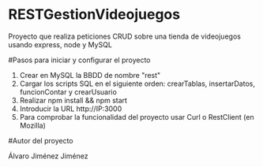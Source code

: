 # RESTGestionVideojuegos
Proyecto que realiza peticiones CRUD sobre una tienda de videojuegos usando express, node y MySQL

#Pasos para iniciar y configurar el proyecto

1. Crear en MySQL la BBDD de nombre "rest"
2. Cargar los scripts SQL en el siguiente orden: crearTablas, insertarDatos, funcionContar y crearUsuario
3. Realizar npm install && npm start 
4. Introducir la URL http://IP:3000
5. Para comprobar la funcionalidad del proyecto usar Curl o RestClient (en Mozilla)

#Autor del proyecto

Álvaro Jiménez Jiménez
